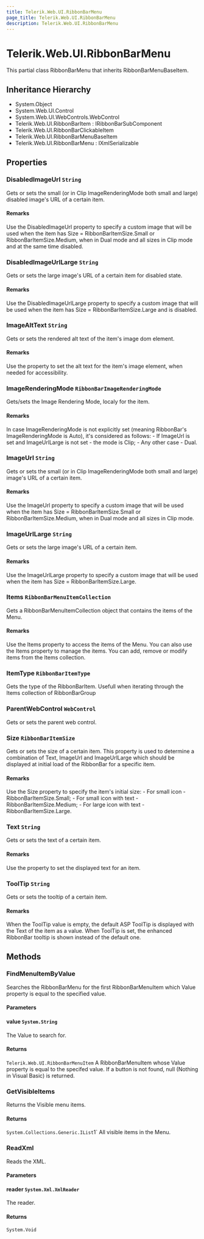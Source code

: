 ```yaml
---
title: Telerik.Web.UI.RibbonBarMenu
page_title: Telerik.Web.UI.RibbonBarMenu
description: Telerik.Web.UI.RibbonBarMenu
---
```


# Telerik.Web.UI.RibbonBarMenu

This partial class RibbonBarMenu that inherits RibbonBarMenuBaseItem.

## Inheritance Hierarchy

* System.Object
* System.Web.UI.Control
* System.Web.UI.WebControls.WebControl
* Telerik.Web.UI.RibbonBarItem : IRibbonBarSubComponent
* Telerik.Web.UI.RibbonBarClickableItem
* Telerik.Web.UI.RibbonBarMenuBaseItem
* Telerik.Web.UI.RibbonBarMenu : IXmlSerializable

## Properties

###  DisabledImageUrl `String`

Gets or sets the small (or in Clip ImageRenderingMode both small and large) disabled image's URL of a certain item.

#### Remarks
Use the DisabledImageUrl property to specify a custom image that will be
            	used when the item has Size = RibbonBarItemSize.Small or RibbonBarItemSize.Medium, when in Dual mode and all sizes in Clip mode
            	and at the same time disabled.

###  DisabledImageUrlLarge `String`

Gets or sets the large image's URL of a certain item for disabled state.

#### Remarks
Use the DisabledImageUrlLarge property to specify a custom image that will be
            	used when the item has Size = RibbonBarItemSize.Large and is disabled.

###  ImageAltText `String`

Gets or sets the rendered alt text of the item's image dom element.

#### Remarks
Use the property to set the alt text for the item's image element, when needed for accessibility.

###  ImageRenderingMode `RibbonBarImageRenderingMode`

Gets/sets the Image Rendering Mode, localy for the item.

#### Remarks
In case ImageRenderingMode is not explicitly set (meaning RibbonBar's ImageRenderingMode is Auto), it's considered as follows:
            	    - If ImageUrl is set and ImageUrlLarge is not set - the mode is Clip;
            	    - Any other case - Dual.

###  ImageUrl `String`

Gets or sets the small (or in Clip ImageRenderingMode both small and large) image's URL of a certain item.

#### Remarks
Use the ImageUrl property to specify a custom image that will be
            	used when the item has Size = RibbonBarItemSize.Small or RibbonBarItemSize.Medium, when in Dual mode and all sizes in Clip mode.

###  ImageUrlLarge `String`

Gets or sets the large image's URL of a certain item.

#### Remarks
Use the ImageUrlLarge property to specify a custom image that will be
            	used when the item has Size = RibbonBarItemSize.Large.

###  Items `RibbonBarMenuItemCollection`

Gets a RibbonBarMenuItemCollection object that contains the items of the Menu.

#### Remarks
Use the Items property to access the items of the Menu. You can also use the Items property to
            	manage the items. You can add, remove or modify items from the Items collection.

###  ItemType `RibbonBarItemType`

Gets the type of the RibbonBarItem. Usefull when iterating through the Items collection of RibbonBarGroup

###  ParentWebControl `WebControl`

Gets or sets the parent web control.

###  Size `RibbonBarItemSize`

Gets or sets the size of a certain item. This property is used to determine
            	a combination of Text, ImageUrl and ImageUrlLarge which should be displayed
            	at initial load of the RibbonBar for a specific item.

#### Remarks
Use the Size property to specify the item's initial size:
            	 - For small icon - RibbonBarItemSize.Small;
            	 - For small icon with text - RibbonBarItemSize.Medium;
            	 - For large icon with text - RibbonBarItemSize.Large.

###  Text `String`

Gets or sets the text of a certain item.

#### Remarks
Use the property to set the displayed text for an item.

###  ToolTip `String`

Gets or sets the tooltip of a certain item.

#### Remarks
When the ToolTip value is empty, the default ASP ToolTip is displayed 
                with the Text of the item as a value. When ToolTip is set, the enhanced RibbonBar tooltip 
                is shown instead of the default one.

## Methods

###  FindMenuItemByValue

Searches the RibbonBarMenu for the first
                RibbonBarMenuItem which Value
                property is equal to the specified value.

#### Parameters

#### value `System.String`

The Value to search for.

#### Returns

`Telerik.Web.UI.RibbonBarMenuItem` A RibbonBarMenuItem whose Value property is equal to the specifed 
            	value. If a button is not found, null (Nothing in Visual Basic) is returned.

###  GetVisibleItems

Returns the Visible menu items.

#### Returns

`System.Collections.Generic.IList`1` All visible items in the Menu.

###  ReadXml

Reads the XML.

#### Parameters

#### reader `System.Xml.XmlReader`

The reader.

#### Returns

`System.Void` 

